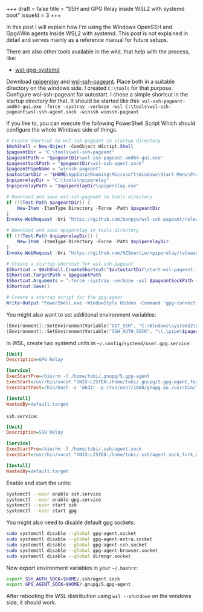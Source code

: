 +++ 
draft = false
title = "SSH and GPG Relay inside WSL2 with systemd boot"
issueId = 3
+++

In this post I will explain how I'm using the Windows OpenSSH and Gpg4Win agents inside WSL2 with systemd.
This post is not explained in detail and serves mainly as a reference manual for future setups.

There are also other tools available in the wild, that help with the process, like:
- [wsl-gpg-systemd](https://github.com/demonbane/wsl-gpg-systemd)

Download [npiperelay](https://github.com/NZSmartie/npiperelay) and [wsl-ssh-pageant](https://github.com/benpye/wsl-ssh-pageant).
Place both in a suitable directory on the windows side. I created `C:\tools` for that purpose.
Configure wsl-ssh-pageant for autostart. I chose a simple shortcut in the startup directory for that.
It should be started like this: `wsl-ssh-pageant-amd64-gui.exe -force -systray -verbose -wsl C:\tools\wsl-ssh-pageant\wsl-ssh-agent.sock -winssh winssh-pageant`

If you like to, you can execute the following PowerShell Script Which should configure the whole Windows side of things.
```ps1
# Create Shortcut to wsl-ssh-pageant in startup directory
$WshShell = New-Object -ComObject WScript.Shell
$pageantDir = "C:\tools\wsl-ssh-pageant"
$pageantPath = "$pageantDir\wsl-ssh-pageant-amd64-gui.exe"
$pageantSockPath = "$pageantDir\wsl-ssh-agent.sock"
$pageantPipeName = "winssh-pageant"
$autostartDir = "$HOME\AppData\Roaming\Microsoft\Windows\Start Menu\Programs\Startup"
$npiperelayDir = "C:\tools\npiperelay"
$npiperelayPath = "$npiperelayDir\npiperelay.exe"

# Download and save wsl-ssh-pageant in tools directory
If (!(Test-Path $pageantDir)) {
	New-Item -ItemType Directory -Force -Path $pageantDir
}
Invoke-WebRequest -Uri "https://github.com/benpye/wsl-ssh-pageant/releases/download/20201121.2/wsl-ssh-pageant-amd64-gui.exe" -OutFile $pageantPath

# Download and save npiperelay in tools directory
If (!(Test-Path $npiperelayDir)) {
	New-Item -ItemType Directory -Force -Path $npiperelayDir
}
Invoke-WebRequest -Uri "https://github.com/NZSmartie/npiperelay/releases/download/v0.1/npiperelay.exe" -OutFile $npiperelayPath

# Create a startup shortcut for wsl-ssh-pageant
$Shortcut = $WshShell.CreateShortcut("$autostartDir\start-wsl-pageant.lnk")
$Shortcut.TargetPath = $pageantPath
$Shortcut.Arguments = "-force -systray -verbose -wsl $pageantSockPath -winssh $pageantPipeName"
$Shortcut.Save()

# Create a startup script for the gpg-agent
Write-Output "PowerShell.exe -WindowStyle Hidden -Command 'gpg-connect-agent /bye'" | Out-File "$autostartDir/start-gpg-connect-agent.bat"

```

You might also want to set additional environment variables:
```ps1
[Environment]::SetEnvironmentVariable("GIT_SSH", "C:\Windows\system32\OpenSSH\ssh.exe", 'Machine')
[Environment]::SetEnvironmentVariable("SSH_AUTH_SOCK", "\\.\pipe\$pageantPipeName", 'Machine')
```

In WSL, create two systemd units in `~/.config/systemd/user`.
`gpg.service`:
```ini
[Unit]
Description=GPG Relay

[Service]
ExecStartPre=/bin/rm -f /home/tobi/.gnupg/S.gpg-agent
ExecStart=/usr/bin/socat "UNIX-LISTEN:/home/tobi/.gnupg/S.gpg-agent,fork,unlink-close,unlink-early" EXEC:'/mnt/c/tools/npiperelay/npiperelay.exe -ei -ep -s -a "C:/Users/tobia/AppData/Local/gnupg/S.gpg-agent"',nofork
ExecStartPost=/bin/bash -c 'mkdir -p /run/user/1000/gnupg && /usr/bin/ln -s /home/tobi/.gnupg/S.gpg-agent /run/user/1000/gnupg/S.gpg-agent'

[Install]
WantedBy=default.target
```

`ssh.service`:
```ini
[Unit]
Description=SSH Relay

[Service]
ExecStartPre=/bin/rm -f /home/tobi/.ssh/agent.sock
ExecStart=/usr/bin/socat "UNIX-LISTEN:/home/tobi/.ssh/agent.sock,fork,unlink-close,unlink-early" EXEC:"/mnt/c/tools/npiperelay/npiperelay.exe //./pipe/winssh-pageant",nofork

[Install]
WantedBy=default.target
```
Enable and start the units:
```sh
systemctl --user enable ssh.service 
systemctl --user enable gpg.service
systemctl --user start ssh 
systemctl --user start gpg
```
You might also need to disable default gpg sockets:
```sh
sudo systemctl disable --global gpg-agent.socket
sudo systemctl disable --global gpg-agent-extra.socket
sudo systemctl disable --global gpg-agent-ssh.socket
sudo systemctl disable --global gpg-agent-browser.socket
sudo systemctl disable --global dirmngr.socket
```
Now export environment variables in your `~/.bashrc`:
```sh
export SSH_AUTH_SOCK=$HOME/.ssh/agent.sock
export GPG_AGENT_SOCK=$HOME/.gnupg/S.gpg-agent
```
After rebooting the WSL distribution using `wsl --shutdown` on the windows side, it should work.